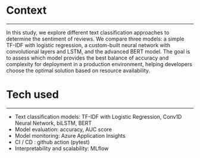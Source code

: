 # Context
-----------
In this study, we explore different text classification approaches to determine the sentiment of reviews. We compare three models: a simple TF-IDF with logistic regression, a custom-built neural network with convolutional layers and LSTM, and the advanced BERT model. The goal is to assess which model provides the best balance of accuracy and complexity for deployment in a production environment, helping developers choose the optimal solution based on resource availability.

# Tech used
--------------
* Text classification models: TF-IDF with Logistic Regression, Conv1D Neural Network, biLSTM, BERT
* Model evaluation: accuracy, AUC score
* Model monitoring: Azure Application Insights
* CI / CD : github action (pytest)
* Interpretability and scalability:  MLflow
